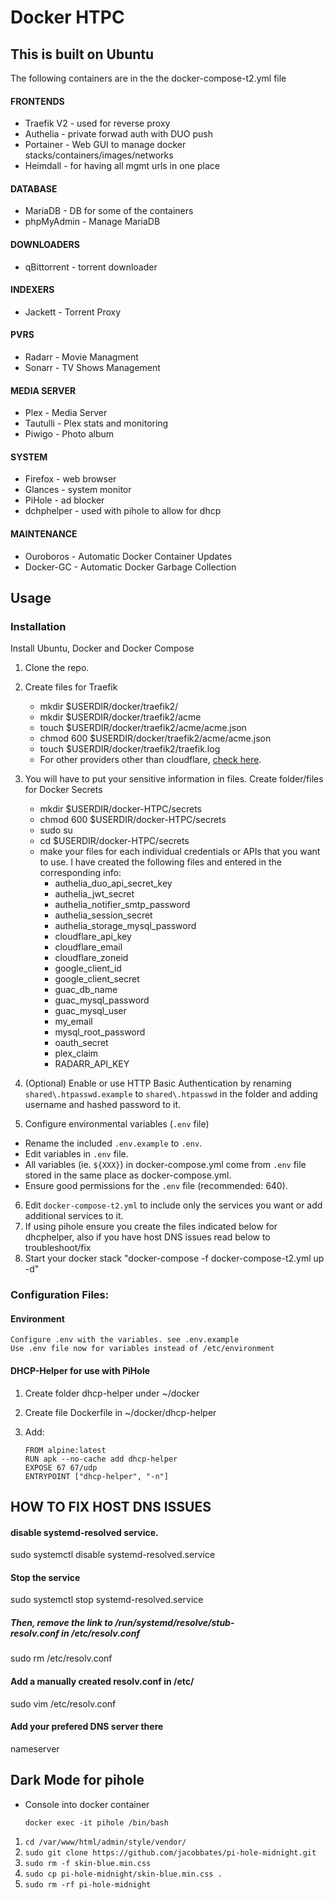 # **Docker HTPC**

## This is built on Ubuntu
The following containers are in the the docker-compose-t2.yml file

#### FRONTENDS

* Traefik V2 - used for reverse proxy
* Authelia - private forwad auth with DUO push
* Portainer - Web GUI to manage docker stacks/containers/images/networks
* Heimdall - for having all mgmt urls in one place

#### DATABASE

* MariaDB - DB for some of the containers
* phpMyAdmin - Manage MariaDB

#### DOWNLOADERS

* qBittorrent - torrent downloader

#### INDEXERS
* Jackett - Torrent Proxy

#### PVRS
* Radarr - Movie Managment
* Sonarr - TV Shows Management

#### MEDIA SERVER
* Plex - Media Server
* Tautulli - Plex stats and monitoring
* Piwigo - Photo album

#### SYSTEM

* Firefox - web browser
* Glances - system monitor
* PiHole - ad blocker
* dchphelper - used with pihole to allow for dhcp

#### MAINTENANCE

* Ouroboros - Automatic Docker Container Updates
* Docker-GC - Automatic Docker Garbage Collection

## Usage

### Installation
Install Ubuntu, Docker and Docker Compose

1. Clone the repo.
2. Create files for Traefik
    * mkdir $USERDIR/docker/traefik2/
    * mkdir $USERDIR/docker/traefik2/acme
    * touch $USERDIR/docker/traefik2/acme/acme.json
    * chmod 600 $USERDIR/docker/traefik2/acme/acme.json
    * touch $USERDIR/docker/traefik2/traefik.log 
    * For other providers other than cloudflare, [check here](https://docs.traefik.io/v2.0/https/acme/#providers).
    
3. You will have to put your sensitive information in files. Create folder/files for Docker Secrets
    * mkdir $USERDIR/docker-HTPC/secrets
    * chmod 600 $USERDIR/docker-HTPC/secrets
    * sudo su
    * cd $USERDIR/docker-HTPC/secrets
    * make your files for each individual credentials or APIs that you want to use.  I have created the following files and entered in the corresponding info:
         * authelia_duo_api_secret_key
         * authelia_jwt_secret
         * authelia_notifier_smtp_password
         * authelia_session_secret
         * authelia_storage_mysql_password
         * cloudflare_api_key
         * cloudflare_email
         * cloudflare_zoneid
         * google_client_id
         * google_client_secret
         * guac_db_name
         * guac_mysql_password
         * guac_mysql_user
         * my_email
         * mysql_root_password
         * oauth_secret
         * plex_claim
         * RADARR_API_KEY
    
4. (Optional) Enable or use HTTP Basic Authentication by renaming `shared\.htpasswd.example` to `shared\.htpasswd` in the folder and adding username and hashed password to it. 
5. Configure environmental variables (`.env` file)
  * Rename the included `.env.example` to `.env`.
  * Edit variables in `.env` file. 
  * All variables (ie. `${XXX}`) in docker-compose.yml come from `.env` file stored in the same place as docker-compose.yml. 
  * Ensure good permissions for the `.env` file (recommended: 640).
6. Edit `docker-compose-t2.yml` to include only the services you want or add additional services to it. 
7. If using pihole ensure you create the files indicated below for dhcphelper, also if you have host DNS issues read below to troubleshoot/fix
8. Start your docker stack "docker-compose -f docker-compose-t2.yml up -d" 

### Configuration Files:
#### Environment

    Configure .env with the variables. see .env.example
    Use .env file now for variables instead of /etc/environment

#### DHCP-Helper for use with PiHole

1. Create folder dhcp-helper under ~/docker
2. Create file Dockerfile in ~/docker/dhcp-helper
3. Add:

    `FROM alpine:latest`  
    `RUN apk --no-cache add dhcp-helper`  
    `EXPOSE 67 67/udp`  
    `ENTRYPOINT ["dhcp-helper", "-n"]`  


## HOW TO FIX HOST DNS ISSUES

#### disable systemd-resolved service.
sudo systemctl disable systemd-resolved.service

#### Stop the service
sudo systemctl stop systemd-resolved.service

##### Then, remove the link to /run/systemd/resolve/stub-resolv.conf in /etc/resolv.conf
sudo rm /etc/resolv.conf

#### Add a manually created resolv.conf in /etc/
sudo vim /etc/resolv.conf

#### Add your prefered DNS server there
nameserver <IP OF HOST>
   
## Dark Mode for pihole

* Console into docker container
   
   `docker exec -it pihole /bin/bash`

1. `cd /var/www/html/admin/style/vendor/`
2. `sudo git clone https://github.com/jacobbates/pi-hole-midnight.git`
3. `sudo rm -f skin-blue.min.css`
4. `sudo cp pi-hole-midnight/skin-blue.min.css .`
5. `sudo rm -rf pi-hole-midnight`
